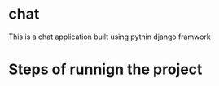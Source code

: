 # chat
 This is a chat application built using pythin django framwork
# Steps of runnign the project
